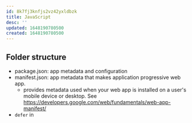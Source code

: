 ```yaml
---
id: 8k7fj3knfjs2vz42yxldbzk
title: JavaScript
desc: ''
updated: 1648190780500
created: 1648190780500
---
```


## Folder structure
- package.json: app metadata and configuration
- manifest.json: app metadata that makes application progressive web app.
    - provides metadata used when your web app is installed on a
      user's mobile device or desktop. See https://developers.google.com/web/fundamentals/web-app-manifest/
- `defer` in <script>


## Fundamentals
- browser
- v8 engine

## TODO
- debounce #learn